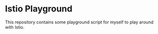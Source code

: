 # Istio Playground

This repository contains some playground script for myself to play around with Istio.
